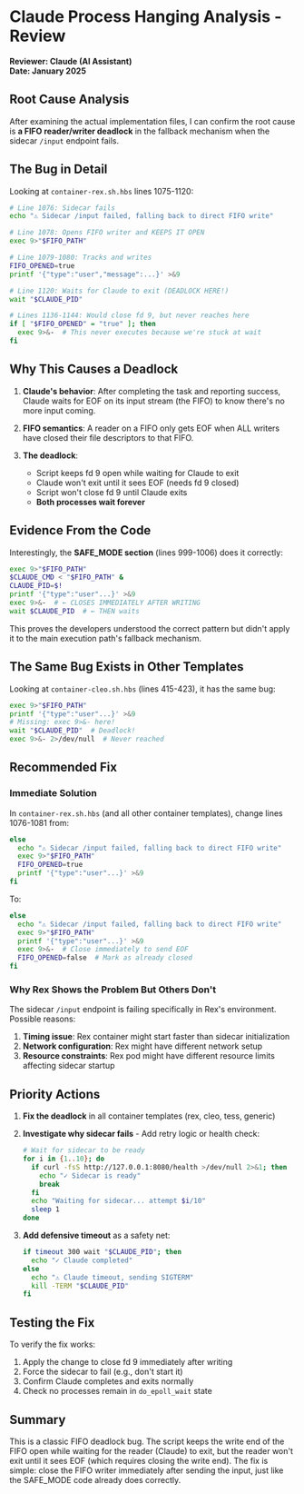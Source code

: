 # Claude Process Hanging Analysis - Review
**Reviewer: Claude (AI Assistant)**  
**Date: January 2025**

## Root Cause Analysis

After examining the actual implementation files, I can confirm the root cause is **a FIFO reader/writer deadlock** in the fallback mechanism when the sidecar `/input` endpoint fails.

## The Bug in Detail

Looking at `container-rex.sh.hbs` lines 1075-1120:

```bash
# Line 1076: Sidecar fails
echo "⚠️ Sidecar /input failed, falling back to direct FIFO write"

# Line 1078: Opens FIFO writer and KEEPS IT OPEN
exec 9>"$FIFO_PATH"

# Line 1079-1080: Tracks and writes
FIFO_OPENED=true
printf '{"type":"user","message":...}' >&9

# Line 1120: Waits for Claude to exit (DEADLOCK HERE!)
wait "$CLAUDE_PID"

# Lines 1136-1144: Would close fd 9, but never reaches here
if [ "$FIFO_OPENED" = "true" ]; then
  exec 9>&-  # This never executes because we're stuck at wait
fi
```

## Why This Causes a Deadlock

1. **Claude's behavior**: After completing the task and reporting success, Claude waits for EOF on its input stream (the FIFO) to know there's no more input coming.

2. **FIFO semantics**: A reader on a FIFO only gets EOF when ALL writers have closed their file descriptors to that FIFO.

3. **The deadlock**:
   - Script keeps fd 9 open while waiting for Claude to exit
   - Claude won't exit until it sees EOF (needs fd 9 closed)
   - Script won't close fd 9 until Claude exits
   - **Both processes wait forever**

## Evidence From the Code

Interestingly, the **SAFE_MODE section** (lines 999-1006) does it correctly:

```bash
exec 9>"$FIFO_PATH"
$CLAUDE_CMD < "$FIFO_PATH" &
CLAUDE_PID=$!
printf '{"type":"user"...}' >&9
exec 9>&-  # ← CLOSES IMMEDIATELY AFTER WRITING
wait $CLAUDE_PID  # ← THEN waits
```

This proves the developers understood the correct pattern but didn't apply it to the main execution path's fallback mechanism.

## The Same Bug Exists in Other Templates

Looking at `container-cleo.sh.hbs` (lines 415-423), it has the same bug:

```bash
exec 9>"$FIFO_PATH"
printf '{"type":"user"...}' >&9
# Missing: exec 9>&- here!
wait "$CLAUDE_PID"  # Deadlock!
exec 9>&- 2>/dev/null  # Never reached
```

## Recommended Fix

### Immediate Solution

In `container-rex.sh.hbs` (and all other container templates), change lines 1076-1081 from:

```bash
else
  echo "⚠️ Sidecar /input failed, falling back to direct FIFO write"
  exec 9>"$FIFO_PATH"
  FIFO_OPENED=true
  printf '{"type":"user"...}' >&9
fi
```

To:

```bash
else
  echo "⚠️ Sidecar /input failed, falling back to direct FIFO write"
  exec 9>"$FIFO_PATH"
  printf '{"type":"user"...}' >&9
  exec 9>&-  # Close immediately to send EOF
  FIFO_OPENED=false  # Mark as already closed
fi
```

### Why Rex Shows the Problem But Others Don't

The sidecar `/input` endpoint is failing specifically in Rex's environment. Possible reasons:
1. **Timing issue**: Rex container might start faster than sidecar initialization
2. **Network configuration**: Rex might have different network setup
3. **Resource constraints**: Rex pod might have different resource limits affecting sidecar startup

## Priority Actions

1. **Fix the deadlock** in all container templates (rex, cleo, tess, generic)
2. **Investigate why sidecar fails** - Add retry logic or health check:
   ```bash
   # Wait for sidecar to be ready
   for i in {1..10}; do
     if curl -fsS http://127.0.0.1:8080/health >/dev/null 2>&1; then
       echo "✓ Sidecar is ready"
       break
     fi
     echo "Waiting for sidecar... attempt $i/10"
     sleep 1
   done
   ```

3. **Add defensive timeout** as a safety net:
   ```bash
   if timeout 300 wait "$CLAUDE_PID"; then
     echo "✓ Claude completed"
   else
     echo "⚠️ Claude timeout, sending SIGTERM"
     kill -TERM "$CLAUDE_PID"
   fi
   ```

## Testing the Fix

To verify the fix works:
1. Apply the change to close fd 9 immediately after writing
2. Force the sidecar to fail (e.g., don't start it)
3. Confirm Claude completes and exits normally
4. Check no processes remain in `do_epoll_wait` state

## Summary

This is a classic FIFO deadlock bug. The script keeps the write end of the FIFO open while waiting for the reader (Claude) to exit, but the reader won't exit until it sees EOF (which requires closing the write end). The fix is simple: close the FIFO writer immediately after sending the input, just like the SAFE_MODE code already does correctly.